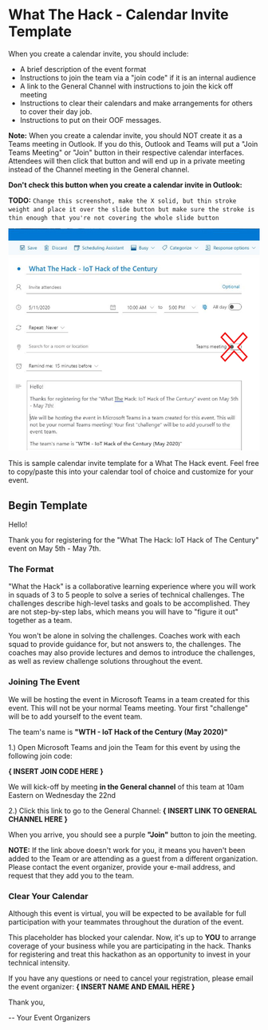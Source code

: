 # What The Hack -  Calendar Invite Template

When you create a calendar invite, you should include:

- A brief description of the event format
- Instructions to join the team via a "join code" if it is an internal audience
- A link to the General Channel with instructions to join the kick off meeting
- Instructions to clear their calendars and make arrangements for others to cover their day job.
- Instructions to put on their OOF messages.

**Note:** When you create a calendar invite, you should NOT create it as a Teams meeting in Outlook. If you do this, Outlook and Teams will put a "Join Teams Meeting" or "Join" button in their respective calendar interfaces.  Attendees will then click that button and will end up in a private meeting instead of the Channel meeting in the General channel.

**Don't check this button when you create a calendar invite in Outlook:**

**TODO:** `Change this screenshot, make the X solid, but thin stroke weight and place it over the slide button but make sure the stroke is thin enough that you're not covering the whole slide button`

![Non-Teams Meeting in Outlook](images/wth-non-teams-calendar-invite.jpg)

This is sample calendar invite template for a What The Hack event. Feel free to copy/paste this into your calendar tool of choice and customize for your event.

## Begin Template

Hello!

Thank you for registering for the "What The Hack: IoT Hack of The Century" event on May 5th - May 7th.

### The Format

"What the Hack" is a collaborative learning experience where you will work in squads of 3 to 5 people to solve a series of technical challenges. The challenges describe high-level tasks and goals to be accomplished. They are not step-by-step labs, which means you will have to "figure it out" together as a team.

You won't be alone in solving the challenges. Coaches work with each squad to provide guidance for, but not answers to, the challenges. The coaches may also provide lectures and demos to introduce the challenges, as well as review challenge solutions throughout the event.

### Joining The Event

We will be hosting the event in Microsoft Teams in a team created for this event. This will not be your normal Teams meeting. Your first "challenge" will be to add yourself to the event team.

The team's name is **"WTH - IoT Hack of the Century (May 2020)"**

1.) Open Microsoft Teams and join the Team for this event by using the following join code: 

**{ INSERT JOIN CODE HERE }**

We will kick-off by meeting **in the General channel** of this team at 10am Eastern on Wednesday the 22nd

2.) Click this link to go to the General Channel:
**{ INSERT LINK TO GENERAL CHANNEL HERE }**

When you arrive, you should see a purple **"Join"** button to join the meeting.

**NOTE:** If the link above doesn't work for you, it means you haven't been added to the Team or are attending as a guest from a different organization. Please contact the event organizer, provide your e-mail address, and request that they add you to the team.

### Clear Your Calendar

Although this event is virtual, you will be expected to be available for full participation with your teammates throughout the duration of the event.

This placeholder has blocked your calendar. Now, it's up to **YOU** to arrange coverage of your business while you are participating in the hack. Thanks for registering and treat this hackathon as an opportunity to invest in your technical intensity.

If you have any questions or need to cancel your registration, please email the event organizer: **{ INSERT NAME AND EMAIL HERE }**

Thank you,

-- Your Event Organizers